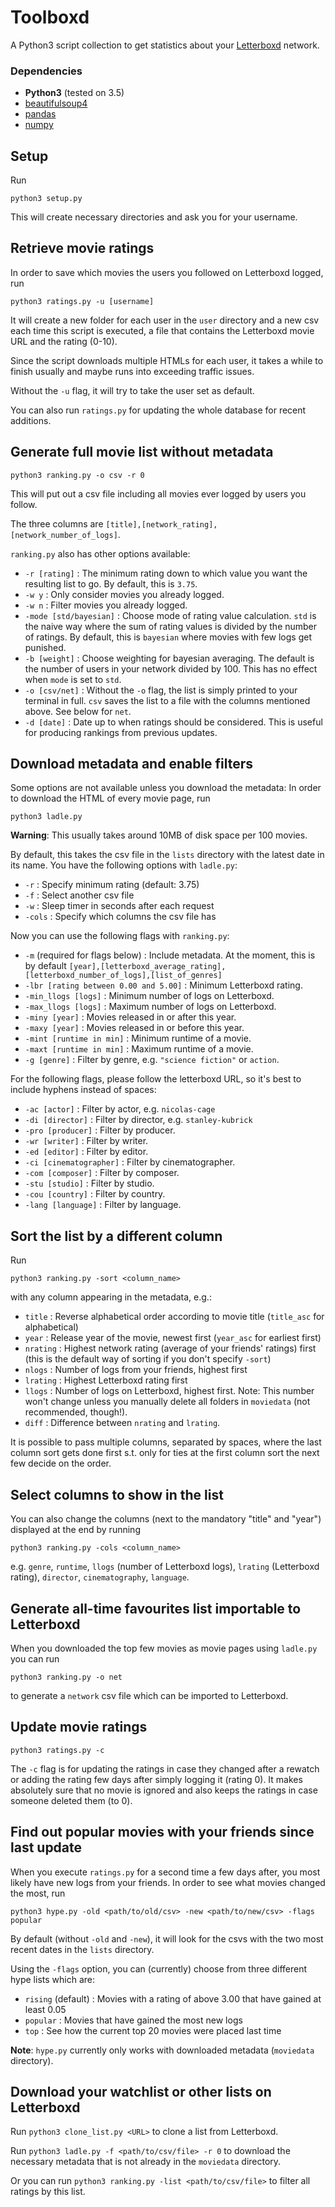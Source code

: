 # Toolboxd

A Python3 script collection to get statistics about your [Letterboxd](https://letterboxd.com/) network.


### Dependencies
- **Python3** (tested on 3.5)
- [beautifulsoup4](https://www.crummy.com/software/BeautifulSoup/bs4/doc/)
- [pandas](https://pandas.pydata.org/pandas-docs/stable/index.html)
- [numpy](https://docs.scipy.org/doc/numpy-1.10.4/user/install.html)


## Setup

Run
```
python3 setup.py
```
This will create necessary directories and ask you for your username.


## Retrieve movie ratings

In order to save which movies the users you followed on Letterboxd logged, run
```
python3 ratings.py -u [username]
```
It will create a new folder for each user in the `user` directory and a new csv each time this script is executed, a file that contains the Letterboxd movie URL and the rating (0-10).

Since the script downloads multiple HTMLs for each user, it takes a while to finish usually and maybe runs into exceeding traffic issues.

Without the `-u` flag, it will try to take the user set as default.

You can also run `ratings.py` for updating the whole database for recent additions.


## Generate full movie list without metadata

```
python3 ranking.py -o csv -r 0
```
This will put out a csv file including all movies ever logged by users you follow.

The three columns are `[title],[network_rating],[network_number_of_logs]`.

`ranking.py` also has other options available:
- `-r [rating]` : The minimum rating down to which value you want the resulting list to go. By default, this is `3.75`.
- `-w y` : Only consider movies you already logged.
- `-w n` : Filter movies you already logged.
- `-mode [std/bayesian]` : Choose mode of rating value calculation. `std` is the naive way where the sum of rating values is divided by the number of ratings. By default, this is `bayesian` where movies with few logs get punished.
- `-b [weight]` : Choose weighting for bayesian averaging. The default is the number of users in your network divided by 100. This has no effect when `mode` is set to `std`.
- `-o [csv/net]` : Without the `-o` flag, the list is simply printed to your terminal in full. `csv` saves the list to a file with the columns mentioned above. See below for `net`.
- `-d [date]` : Date up to when ratings should be considered. This is useful for producing rankings from previous updates.


## Download metadata and enable filters

Some options are not available unless you download the metadata: In order to download the HTML of every movie page, run
```
python3 ladle.py
```
**Warning**: This usually takes around 10MB of disk space per 100 movies.

By default, this takes the csv file in the `lists` directory with the latest date in its name. You have the following options with `ladle.py`:
- `-r` : Specify minimum rating (default: 3.75)
- `-f` : Select another csv file
- `-w` : Sleep timer in seconds after each request
- `-cols` : Specify which columns the csv file has

Now you can use the following flags with `ranking.py`:
- `-m` (required for flags below) : Include metadata. At the moment, this is by default `[year],[letterboxd_average_rating],[letterboxd_number_of_logs],[list_of_genres]`
- `-lbr [rating between 0.00 and 5.00]` : Minimum Letterboxd rating.
- `-min_llogs [logs]` : Minimum number of logs on Letterboxd.
- `-max_llogs [logs]` : Maximum number of logs on Letterboxd.
- `-miny [year]` : Movies released in or after this year.
- `-maxy [year]` : Movies released in or before this year.
- `-mint [runtime in min]` : Minimum runtime of a movie.
- `-maxt [runtime in min]` : Maximum runtime of a movie.
- `-g [genre]` : Filter by genre, e.g. `"science fiction"` or `action`.

For the following flags, please follow the letterboxd URL, so it's best to include hyphens instead of spaces:
- `-ac [actor]` : Filter by actor, e.g. `nicolas-cage`
- `-di [director]` : Filter by director, e.g. `stanley-kubrick`
- `-pro [producer]` : Filter by producer.
- `-wr [writer]` : Filter by writer.
- `-ed [editor]` : Filter by editor.
- `-ci [cinematographer]` : Filter by cinematographer.
- `-com [composer]` : Filter by composer.
- `-stu [studio]` : Filter by studio.
- `-cou [country]` : Filter by country.
- `-lang [language]` : Filter by language.


## Sort the list by a different column

Run
```
python3 ranking.py -sort <column_name>
```
with any column appearing in the metadata, e.g.:
- `title` : Reverse alphabetical order according to movie title (`title_asc` for alphabetical)
- `year` : Release year of the movie, newest first (`year_asc` for earliest first)
- `nrating` : Highest network rating (average of your friends' ratings) first (this is the default way of sorting if you don't specify `-sort`)
- `nlogs` : Number of logs from your friends, highest first
- `lrating` : Highest Letterboxd rating first
- `llogs` : Number of logs on Letterboxd, highest first. Note: This number won't change unless you manually delete all folders in `moviedata` (not recommended, though!).
- `diff` : Difference between `nrating` and `lrating`.

It is possible to pass multiple columns, separated by spaces, where the last column sort gets done first s.t. only for ties at the first column sort the next few decide on the order.


## Select columns to show in the list

You can also change the columns (next to the mandatory "title" and "year") displayed at the end by running
```
python3 ranking.py -cols <column_name>
```
e.g. `genre`, `runtime`, `llogs` (number of Letterboxd logs), `lrating` (Letterboxd rating), `director`, `cinematography`, `language`.


## Generate all-time favourites list importable to Letterboxd

When you downloaded the top few movies as movie pages using `ladle.py` you can run
```
python3 ranking.py -o net
```
to generate a `network` csv file which can be imported to Letterboxd.


## Update movie ratings

```
python3 ratings.py -c
```
The `-c` flag is for updating the ratings in case they changed after a rewatch or adding the rating few days after simply logging it (rating 0). It makes absolutely sure that no movie is ignored and also keeps the ratings in case someone deleted them (to 0).


## Find out popular movies with your friends since last update

When you execute `ratings.py` for a second time a few days after, you most likely have new logs from your friends. In order to see what movies changed the most, run
```
python3 hype.py -old <path/to/old/csv> -new <path/to/new/csv> -flags popular
```
By default (without `-old` and `-new`), it will look for the csvs with the two most recent dates in the `lists` directory.

Using the `-flags` option, you can (currently) choose from three different hype lists which are:
- `rising` (default) : Movies with a rating of above 3.00 that have gained at least 0.05
- `popular` : Movies that have gained the most new logs
- `top` : See how the current top 20 movies were placed last time

**Note**: `hype.py` currently only works with downloaded metadata (`moviedata` directory).


## Download your watchlist or other lists on Letterboxd

Run `python3 clone_list.py <URL>` to clone a list from Letterboxd.

Run `python3 ladle.py -f <path/to/csv/file> -r 0` to download the necessary metadata that is not already in the `moviedata` directory.

Or you can run `python3 ranking.py -list <path/to/csv/file>` to filter all ratings by this list.